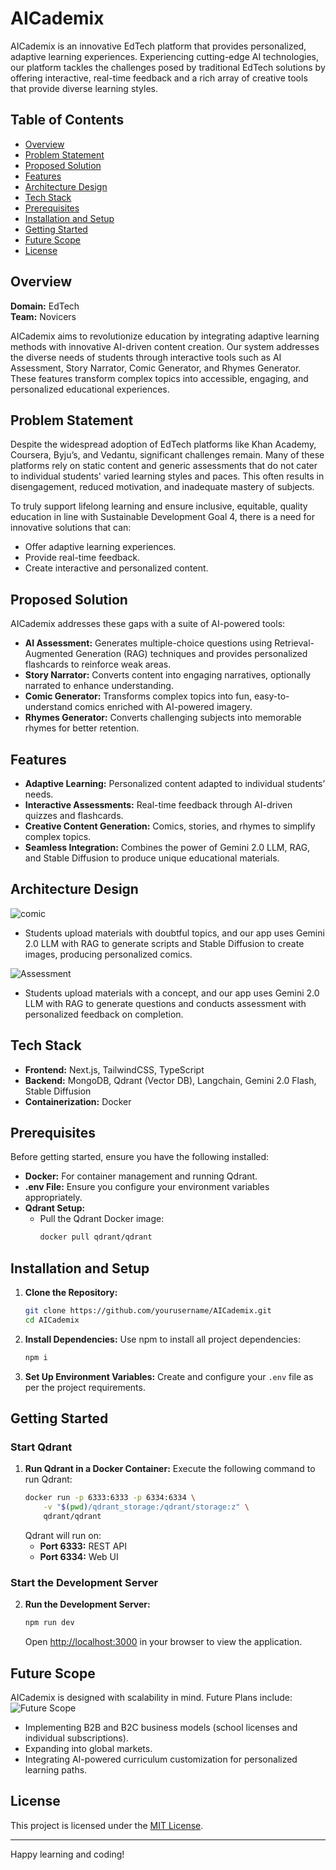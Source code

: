 
# AICademix

AICademix is an innovative EdTech platform that provides personalized, adaptive learning experiences. Experiencing cutting-edge AI technologies, our platform tackles the challenges posed by traditional EdTech solutions by offering interactive, real-time feedback and a rich array of creative tools that provide diverse learning styles.

## Table of Contents
- [Overview](#overview)
- [Problem Statement](#problem-statement)
- [Proposed Solution](#proposed-solution)
- [Features](#features)
- [Architecture Design](#architecture-design)
- [Tech Stack](#tech-stack)
- [Prerequisites](#prerequisites)
- [Installation and Setup](#installation-and-setup)
- [Getting Started](#getting-started)
- [Future Scope](#future-scope)
- [License](#license)

## Overview
**Domain:** EdTech  
**Team:** Novicers

AICademix aims to revolutionize education by integrating adaptive learning methods with innovative AI-driven content creation. Our system addresses the diverse needs of students through interactive tools such as AI Assessment, Story Narrator, Comic Generator, and Rhymes Generator. These features transform complex topics into accessible, engaging, and personalized educational experiences.

## Problem Statement
Despite the widespread adoption of EdTech platforms like Khan Academy, Coursera, Byju’s, and Vedantu, significant challenges remain. Many of these platforms rely on static content and generic assessments that do not cater to individual students' varied learning styles and paces. This often results in disengagement, reduced motivation, and inadequate mastery of subjects.

To truly support lifelong learning and ensure inclusive, equitable, quality education in line with Sustainable Development Goal 4, there is a need for innovative solutions that can:
- Offer adaptive learning experiences.
- Provide real-time feedback.
- Create interactive and personalized content.

## Proposed Solution
AICademix addresses these gaps with a suite of AI-powered tools:
- **AI Assessment:** Generates multiple-choice questions using Retrieval-Augmented Generation (RAG) techniques and provides personalized flashcards to reinforce weak areas.
- **Story Narrator:** Converts content into engaging narratives, optionally narrated to enhance understanding.
- **Comic Generator:** Transforms complex topics into fun, easy-to-understand comics enriched with AI-powered imagery.
- **Rhymes Generator:** Converts challenging subjects into memorable rhymes for better retention.

## Features
- **Adaptive Learning:** Personalized content adapted to individual students’ needs.
- **Interactive Assessments:** Real-time feedback through AI-driven quizzes and flashcards.
- **Creative Content Generation:** Comics, stories, and rhymes to simplify complex topics.
- **Seamless Integration:** Combines the power of Gemini 2.0 LLM, RAG, and Stable Diffusion to produce unique educational materials.

## Architecture Design
![comic](https://github.com/user-attachments/assets/439e675b-484f-4d49-a69c-34d14aa70c68)

- Students upload materials with doubtful topics, and our app uses Gemini 2.0  LLM with RAG to generate scripts and Stable Diffusion to create images, producing personalized comics.

![Assessment](https://github.com/user-attachments/assets/e9f5131b-8738-465f-b077-582b1274184d)

- Students upload materials with a concept, and our app uses Gemini 2.0 LLM with RAG to generate questions and conducts assessment with personalized feedback on completion.

## Tech Stack
- **Frontend:** Next.js, TailwindCSS, TypeScript
- **Backend:** MongoDB, Qdrant (Vector DB), Langchain, Gemini 2.0 Flash, Stable Diffusion
- **Containerization:** Docker

## Prerequisites
Before getting started, ensure you have the following installed:
- **Docker:** For container management and running Qdrant.
- **.env File:** Ensure you configure your environment variables appropriately.
- **Qdrant Setup:**
  - Pull the Qdrant Docker image:
    ```bash
    docker pull qdrant/qdrant
    ```

## Installation and Setup
1. **Clone the Repository:**
   ```bash
   git clone https://github.com/yourusername/AICademix.git
   cd AICademix
   ```

2. **Install Dependencies:**
   Use npm to install all project dependencies:
   ```bash
   npm i
   ```

3. **Set Up Environment Variables:**
   Create and configure your `.env` file as per the project requirements.

## Getting Started
### Start Qdrant
1. **Run Qdrant in a Docker Container:**
   Execute the following command to run Qdrant:
   ```bash
   docker run -p 6333:6333 -p 6334:6334 \
       -v "$(pwd)/qdrant_storage:/qdrant/storage:z" \
       qdrant/qdrant
   ```
   Qdrant will run on:
   - **Port 6333:** REST API
   - **Port 6334:** Web UI

### Start the Development Server
2. **Run the Development Server:**
   ```bash
   npm run dev
   ```
   Open [http://localhost:3000](http://localhost:3000) in your browser to view the application.

## Future Scope
AICademix is designed with scalability in mind. Future Plans include:
![Future Scope](https://github.com/user-attachments/assets/4c5b3438-9751-4ad8-80a9-da91ef1168e3)

- Implementing B2B and B2C business models (school licenses and individual subscriptions).
- Expanding into global markets.
- Integrating AI-powered curriculum customization for personalized learning paths.



## License
This project is licensed under the [MIT License](LICENSE).

---

Happy learning and coding!
